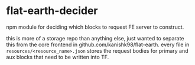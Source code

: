 # flat-earth-decider
npm module for deciding which blocks to request FE server to construct. 

this is more of a storage repo than anything else, just wanted to separate this from the core frontend in github.com/kanishk98/flat-earth. 
every file in `resources/<resource_name>.json` stores the request bodies for primary and aux blocks that need to be written into TF. 
